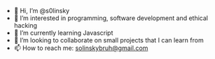 - 👋 Hi, I’m @s0linsky
- 👀 I’m interested in programming, software development and ethical hacking
- 🌱 I’m currently learning Javascript
- 💞️ I’m looking to collaborate on small projects that I can learn from
- 📫 How to reach me: solinskybruh@gmail.com

<!---
s0linsky/s0linsky is a ✨ special ✨ repository because its `README.md` (this file) appears on your GitHub profile.
You can click the Preview link to take a look at your changes.
--->
